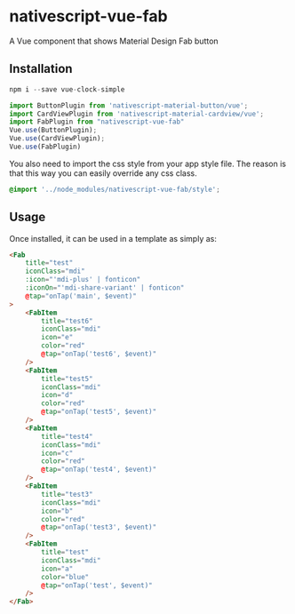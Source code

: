 # nativescript-vue-fab

A Vue component that shows Material Design Fab button

## Installation

```js
npm i --save vue-clock-simple
```

```typescript
import ButtonPlugin from 'nativescript-material-button/vue';
import CardViewPlugin from 'nativescript-material-cardview/vue';
import FabPlugin from "nativescript-vue-fab"
Vue.use(ButtonPlugin);
Vue.use(CardViewPlugin);
Vue.use(FabPlugin)
```

You also need to import the css style from your app style file. The reason is that this way you can easily override any css class.

```css
@import '../node_modules/nativescript-vue-fab/style';
```

## Usage

Once installed, it can be used in a template as simply as:

```html
<Fab
    title="test"
    iconClass="mdi"
    :icon="'mdi-plus' | fonticon"
    :iconOn="'mdi-share-variant' | fonticon"
    @tap="onTap('main', $event)"
>
    <FabItem
        title="test6"
        iconClass="mdi"
        icon="e"
        color="red"
        @tap="onTap('test6', $event)"
    />
    <FabItem
        title="test5"
        iconClass="mdi"
        icon="d"
        color="red"
        @tap="onTap('test5', $event)"
    />
    <FabItem
        title="test4"
        iconClass="mdi"
        icon="c"
        color="red"
        @tap="onTap('test4', $event)"
    />
    <FabItem
        title="test3"
        iconClass="mdi"
        icon="b"
        color="red"
        @tap="onTap('test3', $event)"
    />
    <FabItem
        title="test"
        iconClass="mdi"
        icon="a"
        color="blue"
        @tap="onTap('test', $event)"
    />
</Fab>
```
